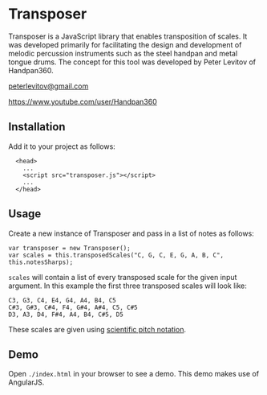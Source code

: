 # Transposer

Transposer is a JavaScript library that enables transposition of scales. It was developed primarily
for facilitating the design and development of melodic percussion instruments such as the steel handpan and
metal tongue drums. The concept for this tool was developed by Peter Levitov of Handpan360.

peterlevitov@gmail.com

https://www.youtube.com/user/Handpan360

## Installation

Add it to your project as follows:

```
  <head>
    ...
    <script src="transposer.js"></script>
    ...
  </head>
```

## Usage

Create a new instance of Transposer and pass in a list of notes as follows:

```
var transposer = new Transposer();
var scales = this.transposedScales("C, G, C, E, G, A, B, C", this.notesSharps);
```

`scales` will contain a list of every transposed scale for the given input argument. In this example
the first three transposed scales will look like:

```
C3, G3, C4, E4, G4, A4, B4, C5
C#3, G#3, C#4, F4, G#4, A#4, C5, C#5
D3, A3, D4, F#4, A4, B4, C#5, D5
```

These scales are given using [scientific pitch notation](https://en.wikipedia.org/wiki/Scientific_pitch_notation).

## Demo

Open `./index.html` in your browser to see a demo. This demo makes use of AngularJS.